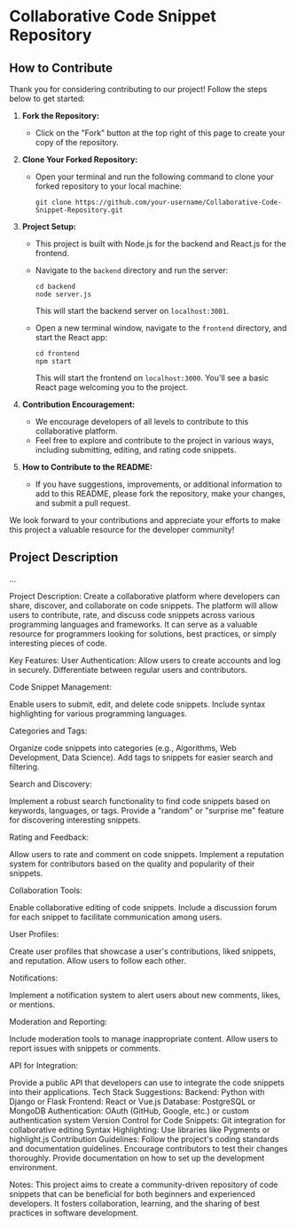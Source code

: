 # Collaborative Code Snippet Repository

## How to Contribute

Thank you for considering contributing to our project! Follow the steps below to get started:

1. **Fork the Repository:**
   - Click on the "Fork" button at the top right of this page to create your copy of the repository.

2. **Clone Your Forked Repository:**
   - Open your terminal and run the following command to clone your forked repository to your local machine:
     ```
     git clone https://github.com/your-username/Collaborative-Code-Snippet-Repository.git
     ```

3. **Project Setup:**
   - This project is built with Node.js for the backend and React.js for the frontend.
   - Navigate to the `backend` directory and run the server:
     ```
     cd backend
     node server.js
     ```
     This will start the backend server on `localhost:3001`.

   - Open a new terminal window, navigate to the `frontend` directory, and start the React app:
     ```
     cd frontend
     npm start
     ```
     This will start the frontend on `localhost:3000`. You'll see a basic React page welcoming you to the project.

4. **Contribution Encouragement:**
   - We encourage developers of all levels to contribute to this collaborative platform.
   - Feel free to explore and contribute to the project in various ways, including submitting, editing, and rating code snippets.

5. **How to Contribute to the README:**
   - If you have suggestions, improvements, or additional information to add to this README, please fork the repository, make your changes, and submit a pull request.

We look forward to your contributions and appreciate your efforts to make this project a valuable resource for the developer community!

## Project Description

...

Project Description:
Create a collaborative platform where developers can share, discover, and collaborate on code snippets. The platform will allow users to contribute, rate, and discuss code snippets across various programming languages and frameworks. It can serve as a valuable resource for programmers looking for solutions, best practices, or simply interesting pieces of code.

Key Features:
User Authentication:
Allow users to create accounts and log in securely.
Differentiate between regular users and contributors.

Code Snippet Management:

Enable users to submit, edit, and delete code snippets.
Include syntax highlighting for various programming languages.

Categories and Tags:

Organize code snippets into categories (e.g., Algorithms, Web Development, Data Science).
Add tags to snippets for easier search and filtering.

Search and Discovery:

Implement a robust search functionality to find code snippets based on keywords, languages, or tags.
Provide a "random" or "surprise me" feature for discovering interesting snippets.

Rating and Feedback:

Allow users to rate and comment on code snippets.
Implement a reputation system for contributors based on the quality and popularity of their snippets.

Collaboration Tools:

Enable collaborative editing of code snippets.
Include a discussion forum for each snippet to facilitate communication among users.

User Profiles:

Create user profiles that showcase a user's contributions, liked snippets, and reputation.
Allow users to follow each other.

Notifications:

Implement a notification system to alert users about new comments, likes, or mentions.

Moderation and Reporting:

Include moderation tools to manage inappropriate content.
Allow users to report issues with snippets or comments.

API for Integration:

Provide a public API that developers can use to integrate the code snippets into their applications.
Tech Stack Suggestions:
Backend: Python with Django or Flask
Frontend: React or Vue.js
Database: PostgreSQL or MongoDB
Authentication: OAuth (GitHub, Google, etc.) or custom authentication system
Version Control for Code Snippets: Git integration for collaborative editing
Syntax Highlighting: Use libraries like Pygments or highlight.js
Contribution Guidelines:
Follow the project's coding standards and documentation guidelines.
Encourage contributors to test their changes thoroughly.
Provide documentation on how to set up the development environment.


Notes:
This project aims to create a community-driven repository of code snippets that can be beneficial for both beginners and experienced developers. It fosters collaboration, learning, and the sharing of best practices in software development.
